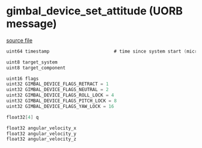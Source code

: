 # gimbal_device_set_attitude (UORB message)



[source file](https://github.com/PX4/PX4-Autopilot/blob/main/msg/gimbal_device_set_attitude.msg)

```c
uint64 timestamp                        # time since system start (microseconds)

uint8 target_system
uint8 target_component

uint16 flags
uint32 GIMBAL_DEVICE_FLAGS_RETRACT = 1
uint32 GIMBAL_DEVICE_FLAGS_NEUTRAL = 2
uint32 GIMBAL_DEVICE_FLAGS_ROLL_LOCK = 4
uint32 GIMBAL_DEVICE_FLAGS_PITCH_LOCK = 8
uint32 GIMBAL_DEVICE_FLAGS_YAW_LOCK = 16

float32[4] q

float32 angular_velocity_x
float32 angular_velocity_y
float32 angular_velocity_z

```
